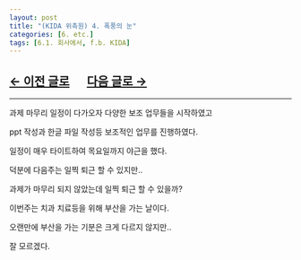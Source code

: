 ```yaml
---
layout: post
title: "(KIDA 위촉원) 4. 폭풍의 눈"
categories: [6. etc.]
tags: [6.1. 회사에서, f.b. KIDA]
---
```


## [←  이전 글로](https://maizer2.github.io/6.%20etc2024/10/18/(KIDA)-3.html) 　 [다음 글로 →](https://maizer2.github.io/6.%20etc2024/11/01/(KIDA)-5.html)

---

과제 마무리 일정이 다가오자 다양한 보조 업무들을 시작하였고

ppt 작성과 한글 파일 작성등 보조적인 업무를 진행하였다.

일정이 매우 타이트하여 목요일까지 야근을 했다.

덕분에 다음주는 일찍 퇴근 할 수 있지만..

과제가 마무리 되지 않았는데 일찍 퇴근 할 수 있을까?

이번주는 치과 치료등을 위해 부산을 가는 날이다.

오랜만에 부산을 가는 기분은 크게 다르지 않지만..

잘 모르겠다.